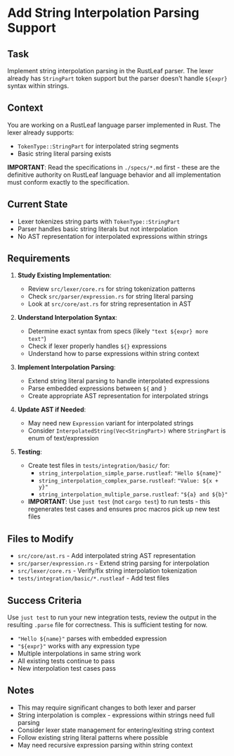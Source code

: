 # Add String Interpolation Parsing Support

## Task
Implement string interpolation parsing in the RustLeaf parser. The lexer already has `StringPart` token support but the parser doesn't handle `${expr}` syntax within strings.

## Context
You are working on a RustLeaf language parser implemented in Rust. The lexer already supports:
- `TokenType::StringPart` for interpolated string segments
- Basic string literal parsing exists

**IMPORTANT**: Read the specifications in `./specs/*.md` first - these are the definitive authority on RustLeaf language behavior and all implementation must conform exactly to the specification.

## Current State
- Lexer tokenizes string parts with `TokenType::StringPart`
- Parser handles basic string literals but not interpolation
- No AST representation for interpolated expressions within strings

## Requirements
1. **Study Existing Implementation**:
   - Review `src/lexer/core.rs` for string tokenization patterns
   - Check `src/parser/expression.rs` for string literal parsing
   - Look at `src/core/ast.rs` for string representation in AST

2. **Understand Interpolation Syntax**:
   - Determine exact syntax from specs (likely `"text ${expr} more text"`)
   - Check if lexer properly handles `${}` expressions
   - Understand how to parse expressions within string context

3. **Implement Interpolation Parsing**:
   - Extend string literal parsing to handle interpolated expressions
   - Parse embedded expressions between `${` and `}`
   - Create appropriate AST representation for interpolated strings

4. **Update AST if Needed**:
   - May need new `Expression` variant for interpolated strings
   - Consider `InterpolatedString(Vec<StringPart>)` where `StringPart` is enum of text/expression

5. **Testing**:
   - Create test files in `tests/integration/basic/` for:
     - `string_interpolation_simple_parse.rustleaf`: `"Hello ${name}"`
     - `string_interpolation_complex_parse.rustleaf`: `"Value: ${x + y}"`
     - `string_interpolation_multiple_parse.rustleaf`: `"${a} and ${b}"`
   - **IMPORTANT**: Use `just test` (not `cargo test`) to run tests - this regenerates test cases and ensures proc macros pick up new test files

## Files to Modify
- `src/core/ast.rs` - Add interpolated string AST representation
- `src/parser/expression.rs` - Extend string parsing for interpolation
- `src/lexer/core.rs` - Verify/fix string interpolation tokenization
- `tests/integration/basic/*.rustleaf` - Add test files

## Success Criteria
Use `just test` to run your new integration tests, review the output in the resulting `.parse` file for correctness. This is sufficient testing for now.
- `"Hello ${name}"` parses with embedded expression
- `"${expr}"` works with any expression type
- Multiple interpolations in same string work
- All existing tests continue to pass
- New interpolation test cases pass

## Notes
- This may require significant changes to both lexer and parser
- String interpolation is complex - expressions within strings need full parsing
- Consider lexer state management for entering/exiting string context
- Follow existing string literal patterns where possible
- May need recursive expression parsing within string context